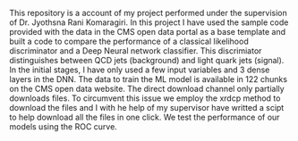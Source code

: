 This repository is a account of my project performed under the supervision of Dr. Jyothsna Rani Komaragiri. 
In this project I have used the sample code provided with the data in the CMS open data portal as a base template and built a code to compare the performance of a classical likelihood discriminator and a Deep Neural network classifier.
This discrimiator distinguishes between QCD jets (background) and light quark jets (signal). In the initial stages, I have only used a few input variables and 3 dense layers in the DNN.
The data to train the ML model is available in 122 chunks on the CMS open data website. The direct download channel only partially downloads files. To circumvent this issue we employ the xrdcp method to download the files and I with he help of my supervisor have writted a scipt to help download all the files in one click.
We test the performance of our models using the ROC curve.

